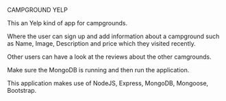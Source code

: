 CAMPGROUND YELP

This an Yelp kind of app for campgrounds.

Where the user can sign up and add information about a campground such as Name, Image, Description and price which they visited recently.

Other users can have a look at the reviews about the other camgrounds.

Make sure the MongoDB is running and then run the application.

This application makes use of NodeJS, Express, MongoDB, Mongoose, Bootstrap. 
